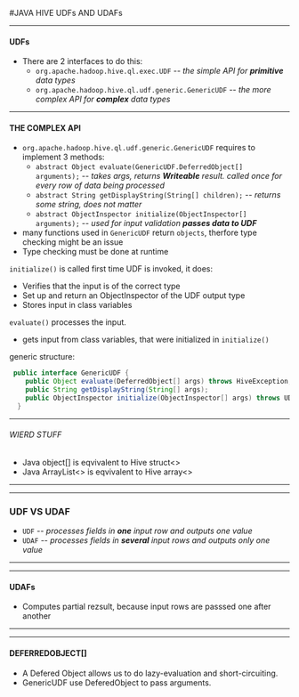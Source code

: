 #JAVA HIVE UDFs AND UDAFs

-----------------------

#### UDFs

* There are 2 interfaces to do this:
  * `org.apache.hadoop.hive.ql.exec.UDF` -- *the simple API for __primitive__ data types*
  * `org.apache.hadoop.hive.ql.udf.generic.GenericUDF` -- *the more complex API for __complex__ data types*

------------------------
#### THE COMPLEX API

* `org.apache.hadoop.hive.ql.udf.generic.GenericUDF` requires to implement 3 methods:
  * `abstract Object evaluate(GenericUDF.DeferredObject[] arguments);` -- *takes args, returns __Writeable__ result. called once for every row of data being processed*
  * `abstract String getDisplayString(String[] children);` -- *returns some string, does not matter*
  * `abstract ObjectInspector initialize(ObjectInspector[] arguments);` -- *used for input validation __passes data to UDF__*
* many functions used in `GenericUDF` return `objects`, therfore type checking might be an issue
* Type checking must be done at runtime

`initialize()` is called first time UDF is invoked, it does:
  * Verifies that the input is of the correct type
  * Set up and return an ObjectInspector of the UDF output type
  * Stores input in class variables
 
`evaluate()` processes the input.
  * gets input from class variables, that were initialized in `initialize()`
 
generic structure:
```java
 public interface GenericUDF {
    public Object evaluate(DeferredObject[] args) throws HiveException;
    public String getDisplayString(String[] args);
    public ObjectInspector initialize(ObjectInspector[] args) throws UDFArgumentException;
  }
```

------------------------
###### WIERD STUFF

* Java object[] is eqvivalent to Hive struct<>
* Java ArrayList<> is eqvivalent to Hive array<>

------------------------

------------------------

### UDF VS UDAF

* `UDF` -- *processes fields in __one__ input row and outputs one value*
* `UDAF` -- *processes fields in __several__ input rows and outputs only one value*

------------------------

------------------------

#### UDAFs

* Computes partial rezsult, because input rows are passsed one after another

-------------------------
-------------------------

#### DEFERREDOBJECT[]

* A Defered Object allows us to do lazy-evaluation and short-circuiting.
* GenericUDF use DeferedObject to pass arguments.

